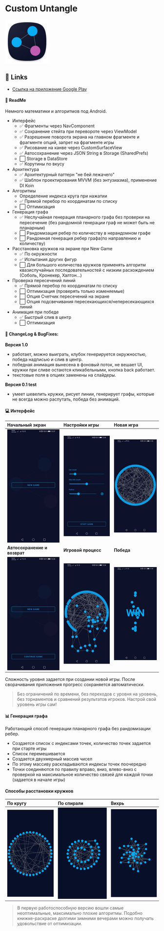 # Custom Untangle 

![icon](img/icon.png)

## 🔗 Links
- [Ссылка на приложение Google Play](https://play.google.com/store/apps/details?id=com.jagerlipton.dots_lines "Ссылка на приложение")

#### 📃 ReadMe

Немного математики и алгоритмов под Android. 
- Интерфейс
   - ✅ Фрагменты через NavComponent
   - ✅ Сохранение стейта при перевороте через ViewModel
   - ✅ Разрешение поворота экрана на главном фрагменте и фрагменте опций, запрет на фрагменте игры
   - ✅ Рисование на канве через CustomSurfaceView
   - ✅ Автосохранение через JSON String в Storage (SharedPrefs)
   - ⬜ Storage в DataStore
   - ✅ Корутины по вкусу  
- Архитектура
   - ✅ Архитектурный паттерн "не бей лежачего"
   - ✅ Шаблон проектирования MVVM (без энтузиазма), применение DI Koin
- Алгоритмы
   - Определение индекса круга при нажатии
   - ✅ Прямой перебор по координатам по списку
   - ⬜️ Оптимизация
- Генерация графа
   - ✅ Неслучайная генерация планарного графа без проверки на пересечение (без рандомной генерации граф не может быть не планарным)
   - ⬜️ Рандомизация ребер по количеству в нерандомном графе
   - ⬜️ Рандомная генерация ребер графа(по направлению и количеству)
- Расстановка кружков на экране при New Game
   - ✅ По окружности
   - ✅ Испытания других фигур
   - ⬜️ Для большого количества кружков применять алгоритм квазислучайных последовательностей с низким расхождением (Соболь, Кронекер, Халтон...)
- Проверка пересечений линий
   - ✅ Прямой перебор по координатам по списку
   - ⬜️ Оптимизация (проверять только изменяемые)
   - ⬜️ Опция Счетчик пересечений на экране
   - ⬜️ Опция подсвечивания пересекающихся/непересекающихся линий
- Анимация при победе
   - ✅ Быстрый слив в центр
   - ⬜️ Оптимизация

#### 🐒 ChangeLog & BugFixes:

**Версия 1.0**
- работает, можно выиграть, клубок генерируется окружностью, победа надписью и слив в центр.
- победная анимация вынесена в фоновый поток, не вешает UI, кружки при сливе остаются кликабельными, кнопка back работает.
- текстовые поля в опциях заменены на слайдеры.

**Версия 0.1 test**
- умеет шевелить кружки, рисует линии, генерирует графы, которые не всегда можно распутать, победа без анимаций. 


#### 💻 Интерфейс

|**Начальный экран**|**Настройки игры**|**Новая игра**|
| :------------ | :------------ | :------------ |
|![1](img/Screen1.jpg)|![2](img/Screen2.jpg)|![3](img/Screen3.jpg)|
|**Автосохранение и возврат**|**Игровой процесс**|**Победа**|
|![4](img/Screen4.jpg)|![5](img/Screen5.jpg)|![6](img/Screen6.jpg)|

Сложность уровня задается при создании новой игры. После сворачивания приложения прогресс сохраняется автоматически.

> Без ограничений по времени, без переходов с уровня на уровень, без торнаментов и сравнений результатов игроков. Настрой свой уровень игры сам!



#### 📊 Генерация графа
Работающий способ генерации планарного графа без рандомизации ребер.
- Создается список с индексами точек, количество точек задается при старте игры
- Список перемешивается
- Создается двухмерный массив чисел
- По этому массиву раскладываются индексы точек поочередно
- Точки соединяются по правилу вправо, вниз, влево-вниз с проверкой на максимальное количество связей для каждой точки (задается в начале игры)


#### Способы расстановки кружков
|**По кругу**|**По спирали**|**Вихрь**|
| :------------ | :------------ | :------------ |
|![1](img/circle.png)|![2](img/spiral.png)|![3](img/storm.png)|

> В первую работоспособную версию вошли самые неоптимальные, максимально плохие алгоритмы. Подобно книжке-раскраске долгими зимними вечерами можно получать удовольствие от оптимизации.










